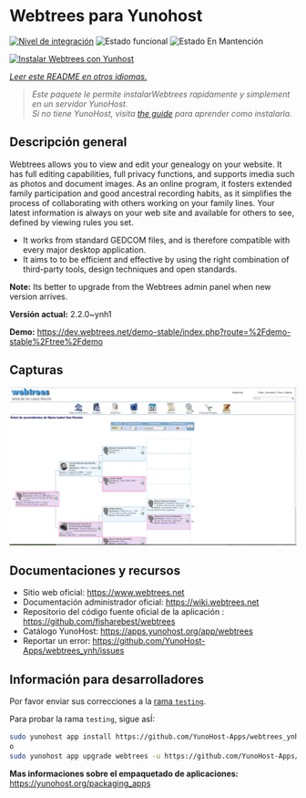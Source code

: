 <!--
Este archivo README esta generado automaticamente<https://github.com/YunoHost/apps/tree/master/tools/readme_generator>
No se debe editar a mano.
-->

# Webtrees para Yunohost

[![Nivel de integración](https://apps.yunohost.org/badge/integration/webtrees)](https://ci-apps.yunohost.org/ci/apps/webtrees/)
![Estado funcional](https://apps.yunohost.org/badge/state/webtrees)
![Estado En Mantención](https://apps.yunohost.org/badge/maintained/webtrees)

[![Instalar Webtrees con Yunhost](https://install-app.yunohost.org/install-with-yunohost.svg)](https://install-app.yunohost.org/?app=webtrees)

*[Leer este README en otros idiomas.](./ALL_README.md)*

> *Este paquete le permite instalarWebtrees rapidamente y simplement en un servidor YunoHost.*  
> *Si no tiene YunoHost, visita [the guide](https://yunohost.org/install) para aprender como instalarla.*

## Descripción general

Webtrees allows you to view and edit your genealogy on your website. It has full editing capabilities, full privacy functions, and supports imedia such as photos and document images. As an online program, it fosters extended family participation and good ancestral recording habits, as it simplifies the process of collaborating with others working on your family lines. Your latest information is always on your web site and available for others to see, defined by viewing rules you set.

- It works from standard GEDCOM files, and is therefore compatible with every major desktop application.
- It aims to to be efficient and effective by using the right combination of third-party tools, design techniques and open standards.

**Note:** Its better to upgrade from the Webtrees admin panel when new version arrives.


**Versión actual:** 2.2.0~ynh1

**Demo:** <https://dev.webtrees.net/demo-stable/index.php?route=%2Fdemo-stable%2Ftree%2Fdemo>

## Capturas

![Captura de Webtrees](./doc/screenshots/1200px-Webtrees.png)

## Documentaciones y recursos

- Sitio web oficial: <https://www.webtrees.net>
- Documentación administrador oficial: <https://wiki.webtrees.net>
- Repositorio del código fuente oficial de la aplicación : <https://github.com/fisharebest/webtrees>
- Catálogo YunoHost: <https://apps.yunohost.org/app/webtrees>
- Reportar un error: <https://github.com/YunoHost-Apps/webtrees_ynh/issues>

## Información para desarrolladores

Por favor enviar sus correcciones a la [rama `testing`](https://github.com/YunoHost-Apps/webtrees_ynh/tree/testing).

Para probar la rama `testing`, sigue asÍ:

```bash
sudo yunohost app install https://github.com/YunoHost-Apps/webtrees_ynh/tree/testing --debug
o
sudo yunohost app upgrade webtrees -u https://github.com/YunoHost-Apps/webtrees_ynh/tree/testing --debug
```

**Mas informaciones sobre el empaquetado de aplicaciones:** <https://yunohost.org/packaging_apps>
